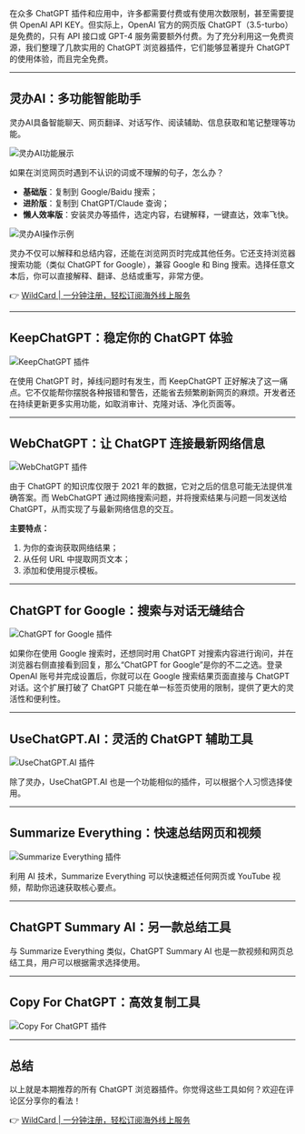 在众多 ChatGPT 插件和应用中，许多都需要付费或有使用次数限制，甚至需要提供 OpenAI API KEY。但实际上，OpenAI 官方的网页版 ChatGPT（3.5-turbo）是免费的，只有 API 接口或 GPT-4 服务需要额外付费。为了充分利用这一免费资源，我们整理了几款实用的 ChatGPT 浏览器插件，它们能够显著提升 ChatGPT 的使用体验，而且完全免费。

---

## 灵办AI：多功能智能助手

灵办AI具备智能聊天、网页翻译、对话写作、阅读辅助、信息获取和笔记整理等功能。

![灵办AI功能展示](https://article.ilingban.com/wp-content/uploads/2025/08/image-7.png)

如果在浏览网页时遇到不认识的词或不理解的句子，怎么办？

- **基础版**：复制到 Google/Baidu 搜索；
- **进阶版**：复制到 ChatGPT/Claude 查询；
- **懒人效率版**：安装灵办等插件，选定内容，右键解释，一键直达，效率飞快。

![灵办AI操作示例](https://article.ilingban.com/wp-content/uploads/2025/08/image-9.png)

灵办不仅可以解释和总结内容，还能在浏览网页时完成其他任务。它还支持浏览器搜索功能（类似 ChatGPT for Google），兼容 Google 和 Bing 搜索。选择任意文本后，你可以直接解释、翻译、总结或重写，非常方便。

👉 [WildCard | 一分钟注册，轻松订阅海外线上服务](https://bit.ly/bewildcard)

---

## KeepChatGPT：稳定你的 ChatGPT 体验

![KeepChatGPT 插件](https://article.ilingban.com/wp-content/uploads/2025/08/image-10.png)

在使用 ChatGPT 时，掉线问题时有发生，而 KeepChatGPT 正好解决了这一痛点。它不仅能帮你摆脱各种报错和警告，还能省去频繁刷新网页的麻烦。开发者还在持续更新更多实用功能，如取消审计、克隆对话、净化页面等。

---

## WebChatGPT：让 ChatGPT 连接最新网络信息

![WebChatGPT 插件](https://article.ilingban.com/wp-content/uploads/2025/08/image-11.png)

由于 ChatGPT 的知识库仅限于 2021 年的数据，它对之后的信息可能无法提供准确答案。而 WebChatGPT 通过网络搜索问题，并将搜索结果与问题一同发送给 ChatGPT，从而实现了与最新网络信息的交互。

**主要特点：**
1. 为你的查询获取网络结果；
2. 从任何 URL 中提取网页文本；
3. 添加和使用提示模板。

---

## ChatGPT for Google：搜索与对话无缝结合

![ChatGPT for Google 插件](https://article.ilingban.com/wp-content/uploads/2025/08/image-12.png)

如果你在使用 Google 搜索时，还想同时用 ChatGPT 对搜索内容进行询问，并在浏览器右侧直接看到回复，那么“ChatGPT for Google”是你的不二之选。登录 OpenAI 账号并完成设置后，你就可以在 Google 搜索结果页面直接与 ChatGPT 对话。这个扩展打破了 ChatGPT 只能在单一标签页使用的限制，提供了更大的灵活性和便利性。

---

## UseChatGPT.AI：灵活的 ChatGPT 辅助工具

![UseChatGPT.AI 插件](https://article.ilingban.com/wp-content/uploads/2025/08/image-13.png)

除了灵办，UseChatGPT.AI 也是一个功能相似的插件，可以根据个人习惯选择使用。

---

## Summarize Everything：快速总结网页和视频

![Summarize Everything 插件](https://article.ilingban.com/wp-content/uploads/2025/08/image-14.png)

利用 AI 技术，Summarize Everything 可以快速概述任何网页或 YouTube 视频，帮助你迅速获取核心要点。

---

## ChatGPT Summary AI：另一款总结工具

与 Summarize Everything 类似，ChatGPT Summary AI 也是一款视频和网页总结工具，用户可以根据需求选择使用。

---

## Copy For ChatGPT：高效复制工具

![Copy For ChatGPT 插件](https://article.ilingban.com/wp-content/uploads/2025/08/image-15.png)

---

## 总结

以上就是本期推荐的所有 ChatGPT 浏览器插件。你觉得这些工具如何？欢迎在评论区分享你的看法！

👉 [WildCard | 一分钟注册，轻松订阅海外线上服务](https://bit.ly/bewildcard)